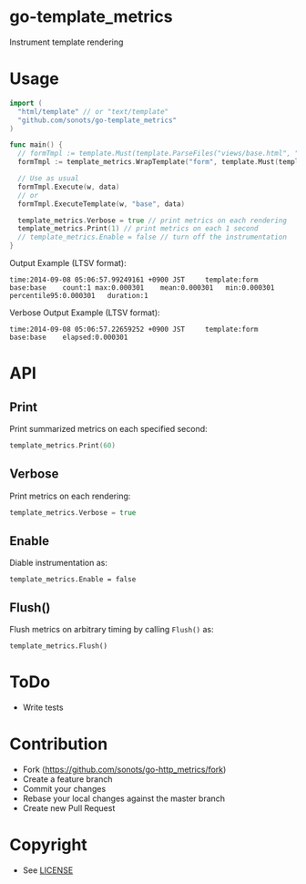 # go-template\_metrics

Instrument template rendering

# Usage

```go
import (
  "html/template" // or "text/template"
  "github.com/sonots/go-template_metrics"
)

func main() {
  // formTmpl := template.Must(template.ParseFiles("views/base.html", "views/form.html"))
  formTmpl := template_metrics.WrapTemplate("form", template.Must(template.ParseFiles("views/base.html", "views/form.html")))

  // Use as usual
  formTmpl.Execute(w, data)
  // or
  formTmpl.ExecuteTemplate(w, "base", data)

  template_metrics.Verbose = true // print metrics on each rendering
  template_metrics.Print(1) // print metrics on each 1 second
  // template_metrics.Enable = false // turn off the instrumentation
}
```

Output Example (LTSV format):

```
time:2014-09-08 05:06:57.99249161 +0900 JST     template:form   base:base    count:1 max:0.000301    mean:0.000301   min:0.000301    percentile95:0.000301   duration:1
```

Verbose Output Example (LTSV format):

```
time:2014-09-08 05:06:57.22659252 +0900 JST     template:form   base:base    elapsed:0.000301
```

# API

## Print

Print summarized metrics on each specified second:

```go
template_metrics.Print(60)
```

## Verbose

Print metrics on each rendering:

```go
template_metrics.Verbose = true
```

## Enable

Diable instrumentation as:

```
template_metrics.Enable = false
```

## Flush()

Flush metrics on arbitrary timing by calling `Flush()` as:

```
template_metrics.Flush()
```

# ToDo

* Write tests

# Contribution

* Fork (https://github.com/sonots/go-http_metrics/fork)
* Create a feature branch
* Commit your changes
* Rebase your local changes against the master branch
* Create new Pull Request

# Copyright

* See [LICENSE](./LICENSE)
